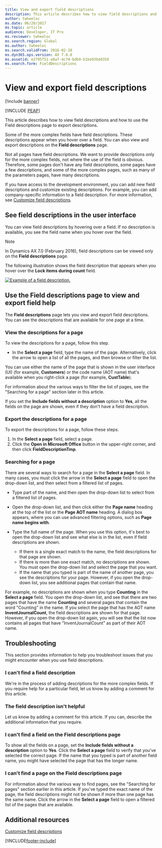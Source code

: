 ```yaml
---
title: View and export field descriptions
description: This article describes how to view field descriptions and how to use the Field descriptions page to export descriptions.
author: twheeloc
ms.date: 06/20/2017
ms.topic: article
audience: Developer, IT Pro
ms.reviewer: twheeloc
ms.search.region: Global
ms.author: twheeloc
ms.search.validFrom: 2016-02-28
ms.dyn365.ops.version: AX 7.0.0
ms.assetid: e2795f51-a8a7-4c74-bdb9-b1be93bdd358
ms.search.form: FieldDescriptions
---
```


# View and export field descriptions

[!include [banner](../../../finance/includes/banner.md)]


[!INCLUDE [PEAP](../../../includes/peap-3.md)]

This article describes how to view field descriptions and how to use the Field descriptions page to export descriptions.

Some of the more complex fields have field descriptions. These descriptions appear when you hover over a field. You can also view and export descriptions on the **Field descriptions** page.

Not all pages have field descriptions. We want to provide descriptions only for the more complex fields, not where the use of the field is obvious. Therefore, some pages don't have any field descriptions, some pages have a few descriptions, and some of the more complex pages, such as many of the parameters pages, have many descriptions.

If you have access to the development environment, you can add new field descriptions and customize existing descriptions. For example, you can add company-specific information to a field description. For more information, see [Customize field descriptions](../user-interface/customize-field-help.md).

## See field descriptions in the user interface

You can view field descriptions by hovering over a field. If no description is available, you see the field name when you hover over the field.

> [!NOTE]
> In Dynamics AX 7.0 (February 2016), field descriptions can be viewed only on the **Field descriptions** page.

The following illustration shows the field description that appears when you hover over the **Lock items during count** field.

[![Example of a field description.](../../fin-ops/get-started/media/field-description.png)](/media/field-description.png)

## Use the Field descriptions page to view and export field help

The **Field descriptions** page lets you view and export field descriptions. You can see the descriptions that are available for one page at a time.

### View the descriptions for a page

To view the descriptions for a page, follow this step.

- In the **Select a page** field, type the name of the page. Alternatively, click the arrow to open a list of all the pages, and then browse or filter the list.

You can use either the name of the page that is shown in the user interface (UI) (for example, **Customers**) or the code name (AOT name) that's available when you right-click a page (for example, **CustTable**).

For information about the various ways to filter the list of pages, see the "Searching for a page" section later in this article.

If you set the **Include fields without a description** option to **Yes**, all the fields on the page are shown, even if they don't have a field description.

### Export the descriptions for a page

To export the descriptions for a page, follow these steps.

1. In the **Select a page** field, select a page.
2. Click the **Open in Microsoft Office** button in the upper-right corner, and then click **FieldDescriptionTmp**.

### Searching for a page

There are several ways to search for a page in the **Select a page** field. In many cases, you must click the arrow in the **Select a page** field to open the drop-down list, and then select from a filtered list of pages.

- Type part of the name, and then open the drop-down list to select from a filtered list of pages.
- Open the drop-down list, and then click either the **Page name** heading at the top of the list or the **Page AOT name** heading. A dialog box appears, where you can use advanced filtering options, such as **Page name begins with**.
- Type the full name of the page. When you use this option, it's best to open the drop-down list and see what else is in the list, even if field descriptions are shown.

    - If there is a single exact match to the name, the field descriptions for that page are shown.
    - If there is more than one exact match, no descriptions are shown. You must open the drop-down list and select the page that you want.
    - If the name that you typed is part of the name of another page, you see the descriptions for your page. However, if you open the drop-down list, you see additional pages that contain that name.

For example, no descriptions are shown when you type **Counting** in the **Select a page** field. You open the drop-down list, and see that there are two pages that have the name **Counting** and several pages that contain the word "Counting" in the name. If you select the page that has the AOT name **InventJournalCount**, the field descriptions are shown for that page. However, if you open the drop-down list again, you will see that the list now contains all pages that have "InventJournalCount" as part of their AOT name.

## Troubleshooting

This section provides information to help you troubleshoot issues that you might encounter when you use field descriptions.

### I can't find a field description

We're in the process of adding descriptions for the more complex fields. If you require help for a particular field, let us know by adding a comment for this article.

### The field description isn't helpful

Let us know by adding a comment for this article. If you can, describe the additional information that you require.

### I can't find a field on the Field descriptions page

To show all the fields on a page, set the **Include fields without a description** option to **Yes**. Click the **Select a page** field to verify that you've selected the correct page. If the name that you typed is part of another field name, you might have selected the page that has the longer name.

### I can't find a page on the Field descriptions page

For information about the various way to find pages, see the "Searching for pages" section earlier in this article. If you've typed the exact name of the page, the field descriptions might not be shown if more than one page has the same name. Click the arrow in the **Select a page** field to open a filtered list of the pages that are available.

## Additional resources

[Customize field descriptions](../user-interface/customize-field-help.md)


[!INCLUDE[footer-include](../../../includes/footer-banner.md)]
